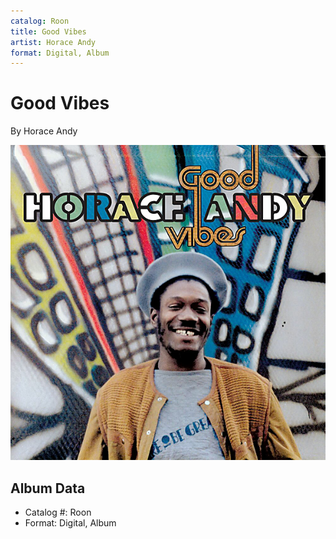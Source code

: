 ```yaml
---
catalog: Roon
title: Good Vibes
artist: Horace Andy
format: Digital, Album
---
```


# Good Vibes

By Horace Andy

![](../../assets/albumcovers/Horace_Andy-Good_Vibes.png)

## Album Data

- Catalog #: Roon
- Format: Digital, Album

